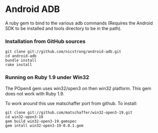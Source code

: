 Android ADB
===========

A ruby gem to bind to the various adb commands (Requires the Android SDK to be installed and tools directory to be in the path).

### Installation from GitHub sources

    git clone git://github.com/nicstrong/android-adb.git
    cd android-adb
    bundle install
    rake install

### Running on Ruby 1.9 under Win32

The POpen4 gem uses win32/open3 on then win32 platform. This gem does not work with Ruby 1.9.

To work around this use matschaffer port from github. To install:

    git clone git://github.com/matschaffer/win32-open3-19.git
    cd win32-open3-19
    gem build win32-open3-19.gemspec
    gem intall win32-open3-19-0.0.1.gem
